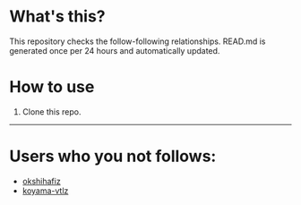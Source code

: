 # What's this?
This repository checks the follow-following relationships.
READ.md is generated once per 24 hours and automatically updated.
# How to use
1. Clone this repo.
 
 --- 
 
 # Users who you not follows: 
  
- [okshihafiz](https://github.com/okshihafiz/) 
- [koyama-vtlz](https://github.com/koyama-vtlz/) 
